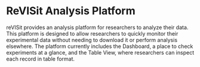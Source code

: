 <!-- 

*** All markdown processed by Docusaurus is processed as MDX. That means that instead of using HTML inline syntax, you must use JSX inline syntax (so something like <span style="background-color:red">Hello World!</span> would instead need to be written as <span style={{backgroundColor:'red'}}>Hello World!</span>) ***

This index file will be used as the main landing page when clicking on this particular section in the side bar. From here, users can access child pages. These child pages will be children to this index.md file -- they will automatically be parsed as being subsections. Use this file as an introduction. 

To add pages to this section and have them appear in the sidebar, navigate to the `sidebars.ts` file. You should see this: 

`const sidebars: SidebarConfig = {
    docs: [
        ...
    ]
}`

Within the docs list, you will see the section corresponding to this section of the documentation:

`
    {
      type: 'category',
      label: 'Analysis Dashboard',
      link: {
        type: 'doc',
        id: 'analysis-dashboard/index'
      },
      items:[
        'analysis-dashboard/downloading-user-data',
      ]
    }  
`

To add more pages, add the corresponding path to the `items` list. The path is relative to the `docs` folder. To change the behavior of this section to have no introduction page (and instead have an automatically rendered page which has the list of subsections to navigate to), you can change 
`link : { type: 'doc', id: 'analysis-dashboard/index' }` to `link: { type: 'generated-index' }`. The `index.md` file will not be automatically viewed in this case and will need to be added to the `items` list if you intend to use it as a page.


Admonitions Syntax:

-- Admonitions is the basic way to have a "tip" or "info" panel appear in docusaurus. This is similar to the "info" and "warning" panels we had in the original site using custom css. Please use these admonitions where needed:

Syntax:

:::info
:::

(You can change 'info' to the following: 'note', 'warning', 'tip', or 'danger')

Navigation Panel:

By default, the sidebar is always enabled. If you have a page where you'd like to add a list of sub-page panels for the user to click on, you can add the following to this file:

```
import DocCardList from '@theme/DocCardList';

<DocCardList />
```

See the `getting-started` section for how this renders. 


 -->

# ReVISit Analysis Platform


reVISit provides an analysis platform for researchers to analyze their data. 
This platform is designed to allow researchers to quickly monitor their experimental data without needing to download it or perform analysis elsewhere. 
The platform currently includes the Dashboard, a place to check experiments at a glance, and the Table View, where researchers can inspect each record in table format.